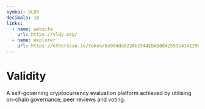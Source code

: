 ```yaml
---
symbol: VLDY
decimals: 18
links:
  - name: website
    url: https://vldy.org/
  - name: explorer
    url: https://etherscan.io/token/0x904da022AbCF44EbA68d4255914141298a7F7307
---
```


# Validity

A self-governing cryptocurrency evaluation platform achieved by utilising on-chain governance, peer reviews and voting.
